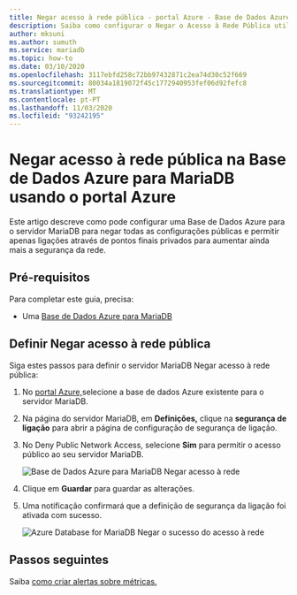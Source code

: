```yaml
---
title: Negar acesso à rede pública - portal Azure - Base de Dados Azure para MariaDB
description: Saiba como configurar o Negar o Acesso à Rede Pública utilizando o portal Azure para a sua Base de Dados Azure para MariaDB
author: mksuni
ms.author: sumuth
ms.service: mariadb
ms.topic: how-to
ms.date: 03/10/2020
ms.openlocfilehash: 3117ebfd258c72bb97432871c2ea74d30c52f669
ms.sourcegitcommit: 80034a1819072f45c1772940953fef06d92fefc8
ms.translationtype: MT
ms.contentlocale: pt-PT
ms.lasthandoff: 11/03/2020
ms.locfileid: "93242195"
---
```

# <a name="deny-public-network-access-in-azure-database-for-mariadb-using-azure-portal"></a>Negar acesso à rede pública na Base de Dados Azure para MariaDB usando o portal Azure

Este artigo descreve como pode configurar uma Base de Dados Azure para o servidor MariaDB para negar todas as configurações públicas e permitir apenas ligações através de pontos finais privados para aumentar ainda mais a segurança da rede.

## <a name="prerequisites"></a>Pré-requisitos

Para completar este guia, precisa:

* Uma [Base de Dados Azure para MariaDB](quickstart-create-MariaDB-server-database-using-azure-portal.md)

## <a name="set-deny-public-network-access"></a>Definir Negar acesso à rede pública

Siga estes passos para definir o servidor MariaDB Negar acesso à rede pública:

1. No [portal Azure,](https://portal.azure.com/)selecione a base de dados Azure existente para o servidor MariaDB.

1. Na página do servidor MariaDB, em **Definições,** clique na **segurança de ligação** para abrir a página de configuração de segurança de ligação.

1. No Deny Public Network Access, selecione **Sim** para permitir o acesso público ao seu servidor MariaDB.

    ![Base de Dados Azure para MariaDB Negar acesso à rede](./media/howto-deny-public-network-access/deny-public-network-access.PNG)

1. Clique em **Guardar** para guardar as alterações.

1. Uma notificação confirmará que a definição de segurança da ligação foi ativada com sucesso.

    ![Azure Database for MariaDB Negar o sucesso do acesso à rede](./media/howto-deny-public-network-access/deny-public-network-access-success.png)

## <a name="next-steps"></a>Passos seguintes

Saiba [como criar alertas sobre métricas.](howto-alert-metric.md)